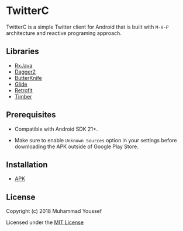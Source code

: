 <h1>TwitterC</h1>

TwitterC is a simple Twitter client for Android that is built with `M-V-P` architecture and reactive programing approach.

<h2>Libraries</h2>

- [RxJava](https://github.com/ReactiveX/RxJava)
- [Dagger2](https://github.com/google/dagger)
- [ButterKnife](https://github.com/JakeWharton/butterknife)
- [Glide](https://github.com/bumptech/glide)
- [Retrofit](https://github.com/square/retrofit)
- [Timber](https://github.com/JakeWharton/timber)

<h2>Prerequisites</h2>

- Compatible with Android SDK 21+.

- Make sure to enable `Unknown Sources` option in your settings before downloading the APK outside of Google Play Store.
  
<h2>Installation</h2>

- [APK](https://goo.gl/YtXJAi)

<h2>License</h2>

Copyright (c) 2018 Muhammad Youssef

Licensed under the [MIT License](LICENSE.md)